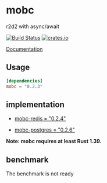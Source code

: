 # mobc

r2d2 with async/await

[![Build Status](https://travis-ci.com/importcjj/mobc.svg?token=ZZrg3rRkUA8NUGrjEsU9&branch=master)](https://travis-ci.com/importcjj/mobc) [![crates.io](https://img.shields.io/badge/crates.io-0.2.2-%23dea584)](https://crates.io/crates/mobc)

[Documentation](https://docs.rs/mobc/0.1.0/mobc/)

## Usage

```toml
[dependencies]
mobc = "0.2.3"
```

## implementation

* [mobc-redis = "0.2.4"](https://crates.io/crates/mobc-redis)

* [mobc-postgres = "0.2.6"](https://crates.io/crates/mobc-postgres)

**Note: mobc requires at least Rust 1.39.**



## benchmark

The benchmark is not ready